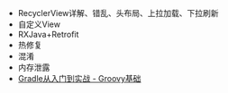 * RecyclerView详解、错乱、头布局、上拉加载、下拉刷新
* 自定义View
* RXJava+Retrofit
* 热修复
* 混淆
* 内存泄露
* [Gradle从入门到实战 - Groovy基础]


[Gradle从入门到实战 - Groovy基础]:https://mp.weixin.qq.com/s?__biz=MzIwMTAzMTMxMg==&mid=2649492338&idx=1&sn=49cb619fb057720db505b7c3b8f894e8&chksm=8eec808db99b099b6b0bc5e983fc10df48a085a78ca935593737ec9d76b373188e20cf1042d9#rd
